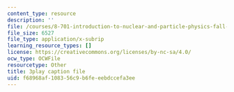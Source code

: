 ```yaml
---
content_type: resource
description: ''
file: /courses/8-701-introduction-to-nuclear-and-particle-physics-fall-2020/f68968af108356c9b6feeebdccefa3ee_dksNHMhiXVQ.vtt
file_size: 6527
file_type: application/x-subrip
learning_resource_types: []
license: https://creativecommons.org/licenses/by-nc-sa/4.0/
ocw_type: OCWFile
resourcetype: Other
title: 3play caption file
uid: f68968af-1083-56c9-b6fe-eebdccefa3ee
---
```

